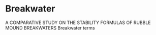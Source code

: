 # Breakwater 
A COMPARATIVE STUDY ON THE STABILITY FORMULAS OF RUBBLE MOUND BREAKWATERS 
Breakwater terms
